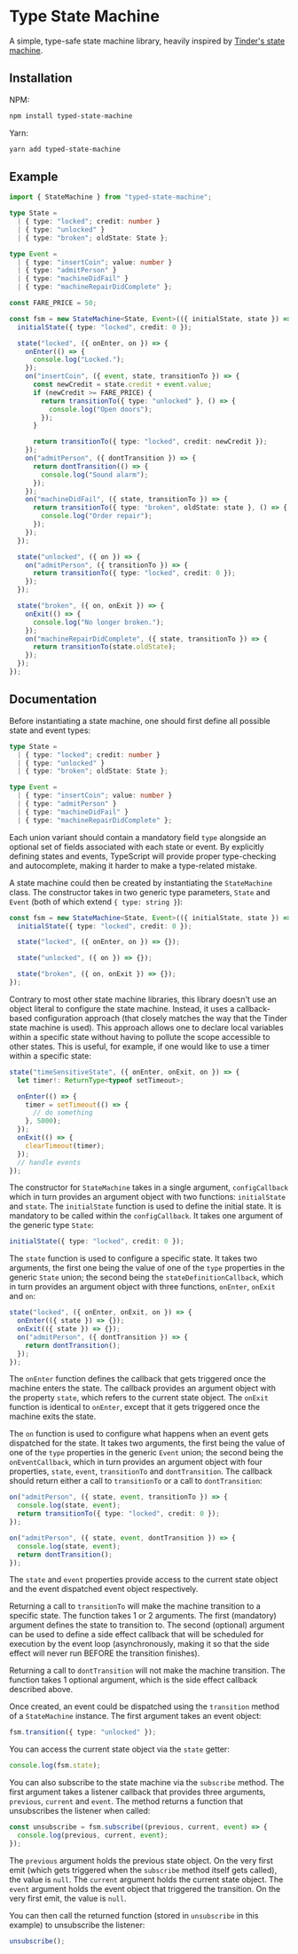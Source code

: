 # Type State Machine

A simple, type-safe state machine library, heavily inspired by [Tinder's state
machine](https://github.com/Tinder/StateMachine).

## Installation

NPM:

```sh
npm install typed-state-machine
```

Yarn:

```sh
yarn add typed-state-machine
```

## Example

```ts
import { StateMachine } from "typed-state-machine";

type State =
  | { type: "locked"; credit: number }
  | { type: "unlocked" }
  | { type: "broken"; oldState: State };

type Event =
  | { type: "insertCoin"; value: number }
  | { type: "admitPerson" }
  | { type: "machineDidFail" }
  | { type: "machineRepairDidComplete" };

const FARE_PRICE = 50;

const fsm = new StateMachine<State, Event>(({ initialState, state }) => {
  initialState({ type: "locked", credit: 0 });

  state("locked", ({ onEnter, on }) => {
    onEnter(() => {
      console.log("Locked.");
    });
    on("insertCoin", ({ event, state, transitionTo }) => {
      const newCredit = state.credit + event.value;
      if (newCredit >= FARE_PRICE) {
        return transitionTo({ type: "unlocked" }, () => {
          console.log("Open doors");
        });
      }

      return transitionTo({ type: "locked", credit: newCredit });
    });
    on("admitPerson", ({ dontTransition }) => {
      return dontTransition(() => {
        console.log("Sound alarm");
      });
    });
    on("machineDidFail", ({ state, transitionTo }) => {
      return transitionTo({ type: "broken", oldState: state }, () => {
        console.log("Order repair");
      });
    });
  });

  state("unlocked", ({ on }) => {
    on("admitPerson", ({ transitionTo }) => {
      return transitionTo({ type: "locked", credit: 0 });
    });
  });

  state("broken", ({ on, onExit }) => {
    onExit(() => {
      console.log("No longer broken.");
    });
    on("machineRepairDidComplete", ({ state, transitionTo }) => {
      return transitionTo(state.oldState);
    });
  });
});
```

## Documentation

Before instantiating a state machine, one should first define all possible
state and event types:

```ts
type State =
  | { type: "locked"; credit: number }
  | { type: "unlocked" }
  | { type: "broken"; oldState: State };

type Event =
  | { type: "insertCoin"; value: number }
  | { type: "admitPerson" }
  | { type: "machineDidFail" }
  | { type: "machineRepairDidComplete" };
```

Each union variant should contain a mandatory field `type` alongside an optional
set of fields associated with each state or event. By explicitly defining states
and events, TypeScript will provide proper type-checking and autocomplete,
making it harder to make a type-related mistake.

A state machine could then be created by instantiating the `StateMachine` class.
The constructor takes in two generic type parameters, `State` and `Event` (both
of which extend `{ type: string }`):

```ts
const fsm = new StateMachine<State, Event>(({ initialState, state }) => {
  initialState({ type: "locked", credit: 0 });

  state("locked", ({ onEnter, on }) => {});

  state("unlocked", ({ on }) => {});

  state("broken", ({ on, onExit }) => {});
});
```

Contrary to most other state machine libraries, this library doesn't use an
object literal to configure the state machine. Instead, it uses a callback-based
configuration approach (that closely matches the way that the Tinder state
machine is used). This approach allows one to declare local variables within a
specific state without having to pollute the scope accessible to other states.
This is useful, for example, if one would like to use a timer within a specific
state:

```ts
state("timeSensitiveState", ({ onEnter, onExit, on }) => {
  let timer!: ReturnType<typeof setTimeout>;

  onEnter(() => {
    timer = setTimeout(() => {
      // do something
    }, 5000);
  });
  onExit(() => {
    clearTimeout(timer);
  });
  // handle events
});
```

The constructor for `StateMachine` takes in a single argument, `configCallback`
which in turn provides an argument object with two functions: `initialState` and
`state`. The `initialState` function is used to define the initial state. It
is mandatory to be called within the `configCallback`. It takes one argument of
the generic type `State`:

```ts
initialState({ type: "locked", credit: 0 });
```

The `state` function is used to configure a specific state. It takes two
arguments, the first one being the value of one of the `type` properties in the
generic `State` union; the second being the `stateDefinitionCallback`, which in
turn provides an argument object with three functions, `onEnter`, `onExit` and
`on`:

```ts
state("locked", ({ onEnter, onExit, on }) => {
  onEnter(({ state }) => {});
  onExit(({ state }) => {});
  on("admitPerson", ({ dontTransition }) => {
    return dontTransition();
  });
});
```

The `onEnter` function defines the callback that gets triggered once the machine
enters the state. The callback provides an argument object with the property
`state`, which refers to the current state object. The `onExit` function is
identical to `onEnter`, except that it gets triggered once the machine exits the
state.

The `on` function is used to configure what happens when an event gets
dispatched for the state. It takes two arguments, the first being the value of
one of the `type` properties in the generic `Event` union; the second being the
`onEventCallback`, which in turn provides an argument object with four
properties, `state`, `event`, `transitionTo` and `dontTransition`. The callback
should return either a call to `transitionTo` or a call to `dontTransition`:

```ts
on("admitPerson", ({ state, event, transitionTo }) => {
  console.log(state, event);
  return transitionTo({ type: "locked", credit: 0 });
});
```

```ts
on("admitPerson", ({ state, event, dontTransition }) => {
  console.log(state, event);
  return dontTransition();
});
```

The `state` and `event` properties provide access to the current state object
and the event dispatched event object respectively.

Returning a call to `transitionTo` will make the machine transition to a
specific state. The function takes 1 or 2 arguments. The first (mandatory)
argument defines the state to transition to. The second (optional) argument can
be used to define a side effect callback that will be scheduled for execution by
the event loop (asynchronously, making it so that the side effect will never run
BEFORE the transition finishes).

Returning a call to `dontTransition` will not make the machine transition. The
function takes 1 optional argument, which is the side effect callback described
above.

Once created, an event could be dispatched using the `transition` method of a
`StateMachine` instance. The first argument takes an event object:

```ts
fsm.transition({ type: "unlocked" });
```

You can access the current state object via the `state` getter:

```ts
console.log(fsm.state);
```

You can also subscribe to the state machine via the `subscribe` method. The
first argument takes a listener callback that provides three arguments,
`previous`, `current` and `event`. The method returns a function that
unsubscribes the listener when called:

```ts
const unsubscribe = fsm.subscribe((previous, current, event) => {
  console.log(previous, current, event);
});
```

The `previous` argument holds the previous state object. On the very first emit
(which gets triggered when the `subscribe` method itself gets called), the value
is `null`. The `current` argument holds the current state object. The `event`
argument holds the event object that triggered the transition. On the very first
emit, the value is `null`.

You can then call the returned function (stored in `unsubscribe` in this
example) to unsubscribe the listener:

```ts
unsubscribe();
```
